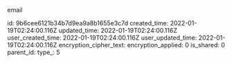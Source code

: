 email

id: 9b6cee6121b34b7d9ea9a8b1655e3c7d
created_time: 2022-01-19T02:24:00.116Z
updated_time: 2022-01-19T02:24:00.116Z
user_created_time: 2022-01-19T02:24:00.116Z
user_updated_time: 2022-01-19T02:24:00.116Z
encryption_cipher_text: 
encryption_applied: 0
is_shared: 0
parent_id: 
type_: 5